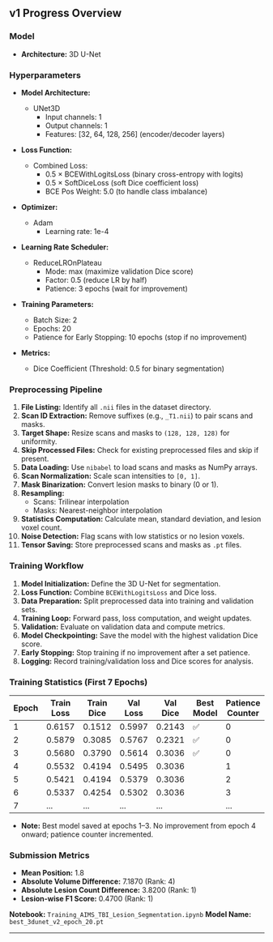 ## v1 Progress Overview

### Model
- **Architecture:** 3D U-Net

### Hyperparameters

- **Model Architecture:**
  - UNet3D
    - Input channels: 1
    - Output channels: 1
    - Features: [32, 64, 128, 256] (encoder/decoder layers)

- **Loss Function:**
  - Combined Loss:
    - 0.5 × BCEWithLogitsLoss (binary cross-entropy with logits)
    - 0.5 × SoftDiceLoss (soft Dice coefficient loss)
    - BCE Pos Weight: 5.0 (to handle class imbalance)

- **Optimizer:**
  - Adam
    - Learning rate: 1e-4

- **Learning Rate Scheduler:**
  - ReduceLROnPlateau
    - Mode: max (maximize validation Dice score)
    - Factor: 0.5 (reduce LR by half)
    - Patience: 3 epochs (wait for improvement)

- **Training Parameters:**
  - Batch Size: 2
  - Epochs: 20
  - Patience for Early Stopping: 10 epochs (stop if no improvement)

- **Metrics:**
  - Dice Coefficient (Threshold: 0.5 for binary segmentation)

### Preprocessing Pipeline
1. **File Listing:** Identify all `.nii` files in the dataset directory.
2. **Scan ID Extraction:** Remove suffixes (e.g., `_T1.nii`) to pair scans and masks.
3. **Target Shape:** Resize scans and masks to `(128, 128, 128)` for uniformity.
4. **Skip Processed Files:** Check for existing preprocessed files and skip if present.
5. **Data Loading:** Use `nibabel` to load scans and masks as NumPy arrays.
6. **Scan Normalization:** Scale scan intensities to `[0, 1]`.
7. **Mask Binarization:** Convert lesion masks to binary (0 or 1).
8. **Resampling:** 
    - Scans: Trilinear interpolation
    - Masks: Nearest-neighbor interpolation
9. **Statistics Computation:** Calculate mean, standard deviation, and lesion voxel count.
10. **Noise Detection:** Flag scans with low statistics or no lesion voxels.
11. **Tensor Saving:** Store preprocessed scans and masks as `.pt` files.

### Training Workflow
1. **Model Initialization:** Define the 3D U-Net for segmentation.
2. **Loss Function:** Combine `BCEWithLogitsLoss` and Dice loss.
3. **Data Preparation:** Split preprocessed data into training and validation sets.
4. **Training Loop:** Forward pass, loss computation, and weight updates.
5. **Validation:** Evaluate on validation data and compute metrics.
6. **Model Checkpointing:** Save the model with the highest validation Dice score.
7. **Early Stopping:** Stop training if no improvement after a set patience.
8. **Logging:** Record training/validation loss and Dice scores for analysis.

### Training Statistics (First 7 Epochs)
| Epoch | Train Loss | Train Dice | Val Loss | Val Dice | Best Model | Patience Counter |
|-------|------------|------------|----------|----------|------------|------------------|
| 1     | 0.6157     | 0.1512     | 0.5997   | 0.2143   | ✅         | 0                |
| 2     | 0.5879     | 0.3085     | 0.5767   | 0.2321   | ✅         | 0                |
| 3     | 0.5680     | 0.3790     | 0.5614   | 0.3036   | ✅         | 0                |
| 4     | 0.5532     | 0.4194     | 0.5495   | 0.3036   |            | 1                |
| 5     | 0.5421     | 0.4194     | 0.5379   | 0.3036   |            | 2                |
| 6     | 0.5337     | 0.4254     | 0.5302   | 0.3036   |            | 3                |
| 7     | ...        | ...        | ...      | ...      |            | ...              |

- **Note:** Best model saved at epochs 1–3. No improvement from epoch 4 onward; patience counter incremented.

### Submission Metrics
- **Mean Position:** 1.8
- **Absolute Volume Difference:** 7.1870 (Rank: 4)
- **Absolute Lesion Count Difference:** 3.8200 (Rank: 1)
- **Lesion-wise F1 Score:** 0.4700 (Rank: 1)


**Notebook:** `Training_AIMS_TBI_Lesion_Segmentation.ipynb`
**Model Name:** `best_3dunet_v2_epoch_20.pt`

---